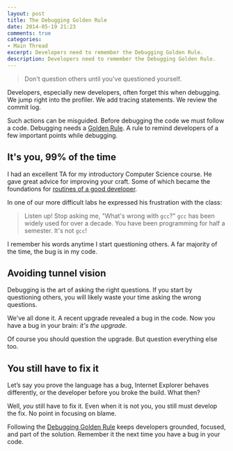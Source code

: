 ```yaml
---
layout: post
title: The Debugging Golden Rule
date: 2014-05-19 21:23
comments: true
categories:
- Main Thread
excerpt: Developers need to remember the Debugging Golden Rule.
description: Developers need to remember the Debugging Golden Rule.
---
```


> Don't question others until you've questioned yourself.

Developers, especially new developers, often forget this when debugging. We jump right into the profiler. We add tracing statements. We review the commit log.

Such actions can be misguided. Before debugging the code we must follow a code. Debugging needs a [Golden Rule](http://en.wikipedia.org/wiki/Golden_Rule). A rule to remind developers of a few important points while debugging.

## It's you, 99% of the time
I had an excellent TA for my introductory Computer Science course. He gave great advice for improving your craft. Some of which became the foundations for [routines of a good developer](/2009/12/good_developer_routines/ "Routines of a Good Developer").

In one of our more difficult labs he expressed his frustration with the class:

> Listen up! Stop asking me, "What's wrong with `gcc`?" `gcc` has been widely used for over a decade. You have been programming for half a semester. It's not `gcc`!

I remember his words anytime I start questioning others. A far majority of the time, the bug is in my code.

## Avoiding tunnel vision
Debugging is the art of asking the right questions. If you start by questioning others, you will likely waste your time asking the wrong questions.

We've all done it. A recent upgrade revealed a bug in the code. Now you have a bug in your brain: *it's the upgrade*.

Of course you should question the upgrade. But question everything else too.

## You still have to fix it
Let’s say you prove the language has a bug, Internet Explorer behaves differently, or the developer before you broke the build. What then?

Well, *you* still have to fix it. Even when it is not you, you still must develop the fix. No point in focusing on blame.

Following the [Debugging Golden Rule](/2014/05/debugging-golden-rule/ "The Debugging Golden Rule")  keeps developers grounded, focused, and part of the solution. Remember it the next time you have a bug in your code.




